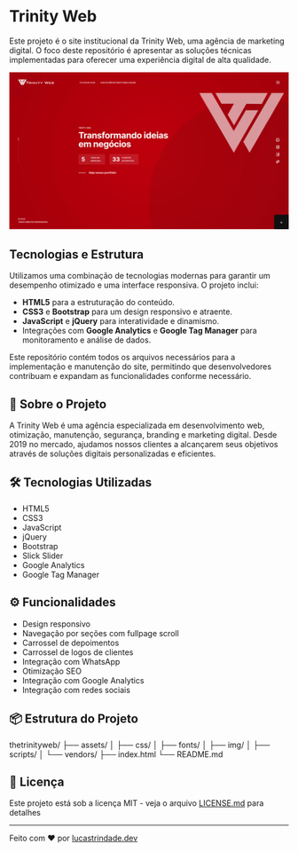 # Trinity Web

Este projeto é o site institucional da Trinity Web, uma agência de marketing digital. O foco deste repositório é apresentar as soluções técnicas implementadas para oferecer uma experiência digital de alta qualidade. 

<div align="center">
  <img src="assets/img/screenshot/screenshot.png" alt="Trinity Web - Screenshot" width="800">
</div>

## Tecnologias e Estrutura

Utilizamos uma combinação de tecnologias modernas para garantir um desempenho otimizado e uma interface responsiva. O projeto inclui:

- **HTML5** para a estruturação do conteúdo.
- **CSS3** e **Bootstrap** para um design responsivo e atraente.
- **JavaScript** e **jQuery** para interatividade e dinamismo.
- Integrações com **Google Analytics** e **Google Tag Manager** para monitoramento e análise de dados.

Este repositório contém todos os arquivos necessários para a implementação e manutenção do site, permitindo que desenvolvedores contribuam e expandam as funcionalidades conforme necessário.

## 🚀 Sobre o Projeto

A Trinity Web é uma agência especializada em desenvolvimento web, otimização, manutenção, segurança, branding e marketing digital. Desde 2019 no mercado, ajudamos nossos clientes a alcançarem seus objetivos através de soluções digitais personalizadas e eficientes.

## 🛠️ Tecnologias Utilizadas

- HTML5
- CSS3
- JavaScript
- jQuery
- Bootstrap
- Slick Slider
- Google Analytics
- Google Tag Manager

## ⚙️ Funcionalidades

- Design responsivo
- Navegação por seções com fullpage scroll
- Carrossel de depoimentos
- Carrossel de logos de clientes 
- Integração com WhatsApp
- Otimização SEO
- Integração com Google Analytics
- Integração com redes sociais

## 📦 Estrutura do Projeto

thetrinityweb/
├── assets/
│ ├── css/
│ ├── fonts/
│ ├── img/
│ ├── scripts/
│ └── vendors/
├── index.html
└── README.md

## 📄 Licença

Este projeto está sob a licença MIT - veja o arquivo [LICENSE.md](LICENSE.md) para detalhes

---
Feito com ❤️ por [lucastrindade.dev](https://lucastrindade.dev)